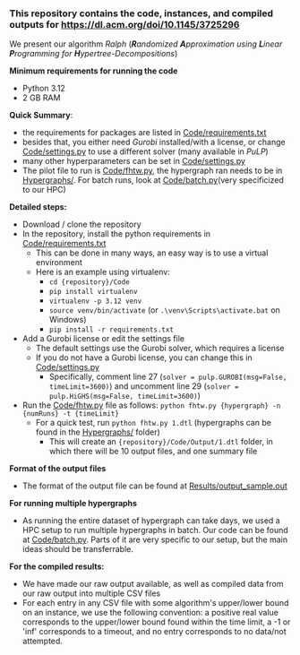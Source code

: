### This repository contains the code, instances, and compiled outputs for https://dl.acm.org/doi/10.1145/3725296

We present our algorithm _Ralph_ (_**R**andomized **A**pproximation using **L**inear **P**rogramming for **H**ypertree-Decompositions_)

**Minimum requirements for running the code**
- Python 3.12
- 2 GB RAM

**Quick Summary**:
- the requirements for packages are listed in [Code/requirements.txt](Code/requirements.txt)
- besides that, you either need _Gurobi_ installed/with a license, or change [Code/settings.py](Code/settings.py) to use a different solver (many available in _PuLP_)
- many other hyperparameters can be set in [Code/settings.py](Code/settings.py)
- The pilot file to run is [Code/fhtw.py](Code/fhtw.py), the hypergraph ran needs to be in [Hypergraphs/](Hypergraphs/). For batch runs, look at [Code/batch.py](Code/batch.py)(very specificized to our HPC)

**Detailed steps:**
- Download / clone the repository
- In the repository, install the python requirements in [Code/requirements.txt](Code/requirements.txt)
  - This can be done in many ways, an easy way is to use a virtual environment
  - Here is an example using virtualenv:
    - `cd {repository}/Code`
    - `pip install virtualenv`
    - `virtualenv -p 3.12 venv`
    - `source venv/bin/activate` (or `.\venv\Scripts\activate.bat` on Windows)
    - `pip install -r requirements.txt`
- Add a Gurobi license or edit the settings file
  - The default settings use the Gurobi solver, which requires a license
  - If you do not have a Gurobi license, you can change this in [Code/settings.py](Code/settings.py)
    - Specifically, comment line 27 (`solver = pulp.GUROBI(msg=False, timeLimit=3600)`) and uncomment line 29 (`solver = pulp.HiGHS(msg=False, timeLimit=3600)`)
- Run the [Code/fhtw.py](Code/fhtw.py) file as follows: `python fhtw.py {hypergraph} -n {numRuns} -t {timeLimit}` 
  - For a quick test, run `python fhtw.py 1.dtl` (hypergraphs can be found in the [Hypergraphs/](Hypergraphs/) folder)
    - This will create an `{repository}/Code/Output/1.dtl` folder, in which there will be 10 output files, and one summary file

**Format of the output files**
- The format of the output file can be found at [Results/output_sample.out](Results/output_sample.out)

**For running multiple hypergraphs**
- As running the entire dataset of hypergraph can take days, we used a HPC setup to run multiple hypergraphs in batch. Our code can be found at [Code/batch.py](Code/batch.py). Parts of it are very specific to our setup, but the main ideas should be transferrable.

**For the compiled results:**
- We have made our raw output available, as well as compiled data from our raw output into multiple CSV files
- For each entry in any CSV file with some algorithm's upper/lower bound on an instance, we use the following convention: a positive real value corresponds to the upper/lower bound found within the time limit, a -1 or 'inf' corresponds to a timeout, and no entry corresponds to no data/not attempted.  
